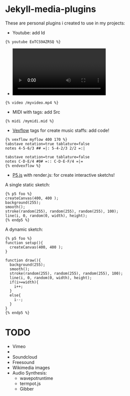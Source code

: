 # Jekyll-media-plugins

These are personal plugins i created to use in my projects:

  - Youtube: add Id

```liquid
{% youtube EoTCS9AZRSQ %}
```

  - <video> Tags: add Src

```liquid
{% video /myvideo.mp4 %}
```

  - MIDI with <embed> tags: add Src

```liquid
{% midi /mymidi.mid %}
```

  - [Vexflow](https://github.com/0xfe/vexflow) <canvas> tags for create music
    staffs: add code!

```
{% vexflow myflow 400 170 %}
tabstave notation=true tablature=false
notes 4-5-6/3 ## =|: 5-4-2/3 2/2 =:|

tabstave notation=true tablature=false
notes C-D-E/4 #0# =:: C-D-E-F/4 =|=
{% endvexflow %}
```

- [P5.js](p5js.org/) with render.js: for create interactive sketchs!

A single static sketch:

```
{% p5 foo %}
createCanvas(400, 400 );
background(255);
smooth();
stroke(random(255), random(255), random(255), 100);
line(i, 0, random(0, width), height);
{% endp5 %}
```

A dynamic sketch:

```
{% p5 foo %}
function setup(){
  createCanvas(400, 400 );
}

function draw(){
  background(255);
  smooth();
  stroke(random(255), random(255), random(255), 100);
  line(i, 0, random(0, width), height);
  if(i>=width){
    i++;
  }
  else{
    i--;
  }
}	
{% endp5 %}
```

# TODO

  - Vimeo
  - <audio> tags
  - Soundcloud
  - Freesound
  - Wikimedia images
  - Audio Synthesis:
    - wavepotruntime
    - termpot.js
    - Gibber
